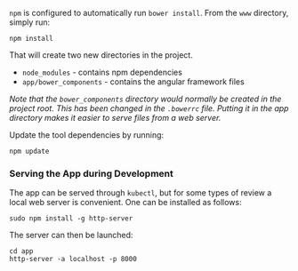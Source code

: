 `npm` is configured to automatically run `bower install`. From the `www` directory, simply run:

```
npm install
```

That will create two new directories in the project.

* `node_modules` - contains npm dependencies
* `app/bower_components` - contains the angular framework files

*Note that the `bower_components` directory would normally be created in the project root. This has been changed in the `.bowerrc` file. Putting it in the app directory makes it easier to serve files from a web server.*

Update the tool dependencies by running:

```
npm update
```

### Serving the App during Development

The app can be served through `kubectl`, but for some types of review a local web server is convenient. One can be installed as follows:

```
sudo npm install -g http-server
```

The server can then be launched:

```
cd app
http-server -a localhost -p 8000
```

